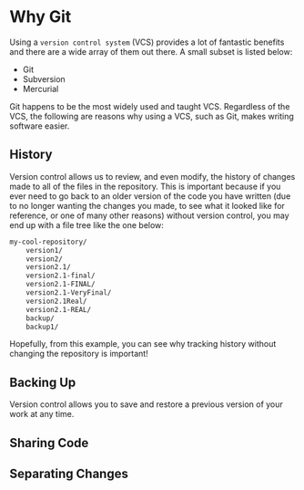 # Why Git

Using a `version control system` (VCS) provides a lot of fantastic benefits and
there are a wide array of them out there. A small subset is listed below:

- Git
- Subversion
- Mercurial

Git happens to be the most widely used and taught VCS. Regardless of the VCS, the
following are reasons why using a VCS, such as Git, makes writing software easier.

## History

Version control allows us to review, and even modify, the history of changes
made to all of the files in the repository. This is important because if you ever
need to go back to an older version of the code you have written (due to no
longer wanting the changes you made, to see what it looked like for reference,
or one of many other reasons) without version control, you may end up with a file
tree like the one below:

```txt
my-cool-repository/
    version1/
    version2/
    version2.1/
    version2.1-final/
    version2.1-FINAL/
    version2.1-VeryFinal/
    version2.1Real/
    version2.1-REAL/
    backup/
    backup1/
```

Hopefully, from this example, you can see why tracking history without changing
the repository is important!

## Backing Up

Version control allows you to save and restore a previous version of your work
at any time.

## Sharing Code

## Separating Changes
